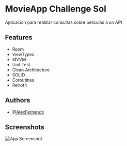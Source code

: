 
# MovieApp Challenge Sol

Aplicacion para realizar consultas sobre peliculas a un API


## Features

- Room
- ViewTypes
- MVVM
- Unit Test
- Clean Architecture
- SOLID
- Coroutines
- Retrofit


## Authors

- [@AlexFernando](https://github.com/AlexFernandoOsorio)


## Screenshots

![App Screenshot](https://raw.githubusercontent.com/AlexFernandoOsorio/MovieAppChallengeS/main/app/src/main/res/drawable/Screenshot_78.png)
